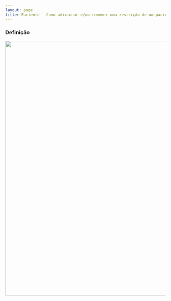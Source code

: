 ```yaml
---
layout: page
title: Paciente - Como adicionar e/ou remover uma restrição de um paciente
---
```


### Definição

<p align="center">
  <img alt="" src="" width="800">
</p>

